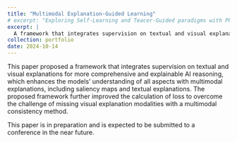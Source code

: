 ```yaml
---
title: "Multimodal Explanation-Guided Learning"
# excerpt: "Exploring Self-Learning and Teacer-Guided paradigms with Phi-2<br/><img src='images/SelfReward.png'>"
excerpt: |
  A framework that integrates supervision on textual and visual explanations
collection: portfolio
date: 2024-10-14
---
```


This paper proposed a framework that integrates supervision on textual and visual explanations for more comprehensive and explainable AI reasoning, which enhances the models’ understanding of all aspects with multimodal explanations, including saliency maps and textual explanations. The proposed framework further improved the calculation of loss to overcome the challenge of missing visual explanation modalities with a multimodal consistency method.

This paper is in preparation and is expected to be submitted to a conference in the near future.